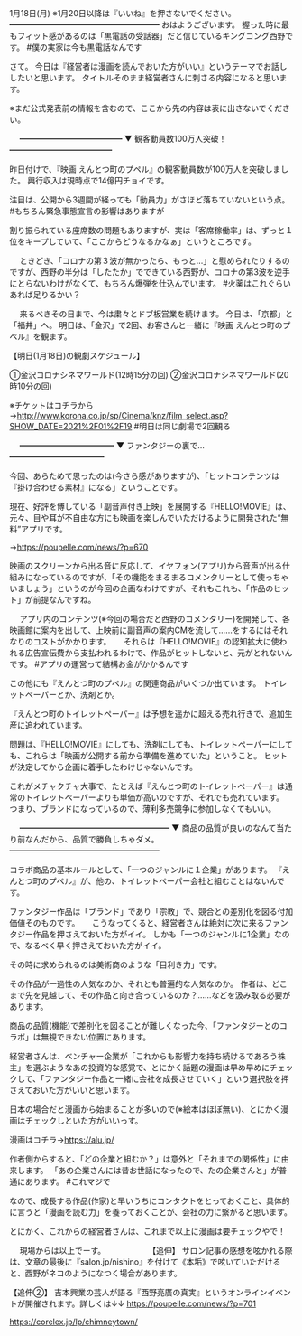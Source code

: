 1月18日(月) ※1月20日以降は『いいね』を押さないでください。
━━━━━━━━━━━━━━━━━━━
おはようございます。
握った時に最もフィット感があるのは「黒電話の受話器」だと信じているキングコング西野です。
#僕の実家は今も黒電話なんです

さて。
今日は『経営者は漫画を読んでおいた方がいい』というテーマでお話ししたいと思います。
タイトルそのまま経営者さんに刺さる内容になると思います。

※まだ公式発表前の情報を含むので、ここから先の内容は表に出さないでください。

　
━━━━━━━━━━━━━
▼ 観客動員数100万人突破！
━━━━━━━━━━━━━

昨日付けで、『映画 えんとつ町のプペル』の観客動員数が100万人を突破しました。
興行収入は現時点で14億円チョイです。

注目は、公開から3週間が経っても「動員力」がさほど落ちていないという点。
#もちろん緊急事態宣言の影響はありますが

割り振られている座席数の問題もありますが、実は「客席稼働率」は、ずっと１位をキープしていて、「ここからどうなるかなぁ」というところです。

　
ときどき、「コロナの第３波が無かったら、もっと…」と慰められたりするのですが、西野の半分は「したたか」でできている西野が、コロナの第3波を逆手にとらないわけがなくて、もちろん爆弾を仕込んでいます。
#火薬はこれぐらいあれば足りるかい？

　
来るべきその日まで、今は粛々とドブ板営業を続けます。
今日は、「京都」と「福井」へ。
明日は、「金沢」で2回、お客さんと一緒に『映画 えんとつ町のプペル』を観ます。

【明日(1月18日)の観劇スケジュール】

①金沢コロナシネマワールド(12時15分の回)
②金沢コロナシネマワールド(20時10分の回)

※チケットはコチラから→http://www.korona.co.jp/sp/Cinema/knz/film_select.asp?SHOW_DATE=2021%2F01%2F19
#明日は同じ劇場で2回観る

　
━━━━━━━━━━━━
▼ ファンタジーの裏で…
━━━━━━━━━━━━

今回、あらためて思ったのは(今さら感がありますが)、「ヒットコンテンツは『掛け合わせる素材』になる」ということです。

現在、好評を博している「副音声付き上映」を展開する『HELLO!MOVIE』は、元々、目や耳が不自由な方にも映画を楽しんでいただけるように開発された“無料”アプリです。

→https://poupelle.com/news/?p=670

映画のスクリーンから出る音に反応して、イヤフォン(アプリ)から音声が出る仕組みになっているのですが、「その機能をまるまるコメンタリーとして使っちゃいましょう」というのが今回の企画なわけですが、それもこれも、「作品のヒット」が前提なんですね。

　
アプリ内のコンテンツ(※今回の場合だと西野のコメンタリー)を開発して、各映画館に案内を出して、上映前に副音声の案内CMを流して……をするにはそれなりのコストがかかります。
　
それらは『HELLO!MOVIE』の認知拡大に使われる広告宣伝費から支払われるわけで、作品がヒットしないと、元がとれないんです。
#アプリの運営って結構お金がかかるんです

この他にも『えんとつ町のプペル』の関連商品がいくつか出ています。
トイレットペーパーとか、洗剤とか。

『えんとつ町のトイレットペーパー』は予想を遥かに超える売れ行きで、追加生産に追われています。

問題は、『HELLO!MOVIE』にしても、洗剤にしても、トイレットペーパーにしても、これらは「映画が公開する前から準備を進めていた」ということ。
ヒットが決定してから企画に着手したわけじゃないんです。

これがメチャクチャ大事で、たとえば『えんとつ町のトイレットペーパー』は通常のトイレットペーパーよりも単価が高いのですが、それでも売れています。
つまり、ブランドになっているので、薄利多売競争に参加しなくてもいい。

　
━━━━━━━━━━━━━━━━━━━
▼ 商品の品質が良いのなんて当たり前なんだから、品質で勝負しちゃダメ。
━━━━━━━━━━━━━━━━━━━

コラボ商品の基本ルールとして、「一つのジャンルに１企業」があります。
『えんとつ町のプペル』が、他の、トイレットペーパー会社と組むことはないんです。

ファンタジー作品は「ブランド」であり「宗教」で、競合との差別化を図る付加価値そのものです。
　
こうなってくると、経営者さんは絶対に次に来るファンタジー作品を押さえておいた方がイイ。
しかも「一つのジャンルに1企業」なので、なるべく早く押さえておいた方がイイ。

その時に求められるのは美術商のような「目利き力」です。

その作品が一過性の人気なのか、それとも普遍的な人気なのか。
作者は、どこまで先を見越して、その作品と向き合っているのか？……などを汲み取る必要があります。

商品の品質(機能)で差別化を図ることが難しくなった今、「ファンタジーとのコラボ」は無視できない位置にあります。

経営者さんは、ベンチャー企業が「これからも影響力を持ち続けるであろう株主」を選ぶようなあの投資的な感覚で、とにかく話題の漫画は早め早めにチェックして、「ファンタジー作品と一緒に会社を成長させていく」という選択肢を押さえておいた方がいいと思います。

日本の場合だと漫画から始まることが多いので(※絵本はほぼ無い)、とにかく漫画はチェックしといた方がいいっす。

漫画はコチラ→https://alu.jp/

作者側からすると、「どの企業と組むか？」は意外と「それまでの関係性」に由来します。
「あの企業さんには昔お世話になったので、たの企業さんと」が普通にあります。
#これマジで

なので、成長する作品(作家)と早いうちにコンタクトをとっておくこと、具体的に言うと「漫画を読む力」を養っておくことが、会社の力に繋がると思います。

とにかく、これからの経営者さんは、これまで以上に漫画は要チェックやで！

　
現場からは以上でーす。
　
　
　
　
【追伸】
サロン記事の感想を呟かれる際は、文章の最後に『salon.jp/nishino』を付けて《本垢》で呟いていただけると、西野がネコのようになつく場合があります。

【追伸②】
吉本興業の芸人が語る『西野亮廣の真実』というオンラインイベントが開催されます。詳しくは↓↓
https://poupelle.com/news/?p=701

https://corelex.jp/lp/chimneytown/
